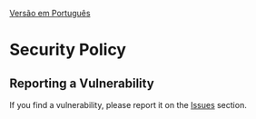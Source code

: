 [Versão em Português](SECURITY.PT.md)

# Security Policy

## Reporting a Vulnerability

If you find a vulnerability, please report it on the [Issues](https://github.com/Henriquemcc/Duck_DNS_Java/issues)
section.
